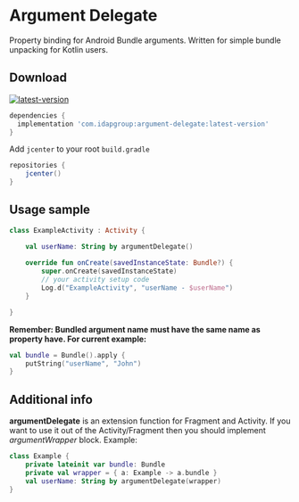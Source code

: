 Argument Delegate
============

Property binding for Android Bundle arguments. Written for simple bundle unpacking for Kotlin users.

Download
--------

[ ![latest-version](https://api.bintray.com/packages/idapgroup/argument-delegate/argument-delegate/images/download.svg?version=1.0.0) ](https://bintray.com/idapgroup/argument-delegate/argument-delegate/1.0.0/link)

```groovy
dependencies {
  implementation 'com.idapgroup:argument-delegate:latest-version'
}
```

Add `jcenter` to your root `build.gradle`

```groovy
repositories {
    jcenter()
}
```

Usage sample
-------------

```kotlin
class ExampleActivity : Activity {

    val userName: String by argumentDelegate()
    
    override fun onCreate(savedInstanceState: Bundle?) {
        super.onCreate(savedInstanceState)
        // your activity setup code
        Log.d("ExampleActivity", "userName - $userName")
    }

}
```

__Remember: Bundled argument name must have the same name as property have. For current example:__

```kotlin
val bundle = Bundle().apply {
    putString("userName", "John")
}
```

Additional info
-------------

__argumentDelegate__ is an extension function for Fragment and Activity. If you want to use it 
out of the Activity/Fragment then you should implement _argumentWrapper_ block. 
Example:

```kotlin
class Example {
    private lateinit var bundle: Bundle
    private val wrapper = { a: Example -> a.bundle }
    val userName: String by argumentDelegate(wrapper)
}
```
